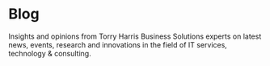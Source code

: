 # Blog
Insights and opinions from Torry Harris Business Solutions experts on latest news, events, research and innovations in the field of IT services, technology &amp; consulting.
